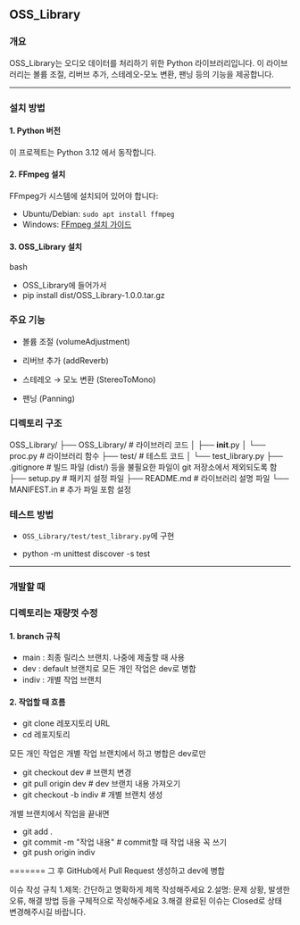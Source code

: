 ## OSS_Library

### 개요
OSS_Library는 오디오 데이터를 처리하기 위한 Python 라이브러리입니다. 이 라이브러리는 볼륨 조절, 리버브 추가, 스테레오-모노 변환, 팬닝 등의 기능을 제공합니다.

---

### 설치 방법

#### 1. Python 버전

이 프로젝트는 Python 3.12 에서 동작합니다.

#### 2. FFmpeg 설치

FFmpeg가 시스템에 설치되어 있어야 합니다:
- Ubuntu/Debian: `sudo apt install ffmpeg`
- Windows: [FFmpeg 설치 가이드](https://ffmpeg.org/download.html)

#### 3. OSS_Library 설치

bash

 - OSS_Library에 들어가서
 - pip install dist/OSS_Library-1.0.0.tar.gz

### 주요 기능

 - 볼륨 조절 (volumeAdjustment)

 - 리버브 추가 (addReverb)

 - 스테레오 → 모노 변환 (StereoToMono)

 - 팬닝 (Panning)

### 디렉토리 구조

OSS_Library/
├── OSS_Library/         # 라이브러리 코드
│   ├── __init__.py
│   └── proc.py          # 라이브러리 함수
├── test/                # 테스트 코드
│   └── test_library.py
├── .gitignore           # 빌드 파일 (dist/) 등을 불필요한 파일이 git 저장소에서 제외되도록 함
├── setup.py             # 패키지 설정 파일
├── README.md            # 라이브러리 설명 파일
└── MANIFEST.in          # 추가 파일 포함 설정

### 테스트 방법

 - `OSS_Library/test/test_library.py`에 구현

 - python -m unittest discover -s test

--------------------------------------------------------------------
### 개발할 때

### 디렉토리는 재량껏 수정

#### 1. branch 규칙

 - main : 최종 릴리스 브랜치. 나중에 제출할 때 사용
 - dev : default 브랜치로 모든 개인 작업은 dev로 병합
 - indiv : 개별 작업 브랜치

#### 2. 작업할 때 흐름

 - git clone 레포지토리 URL
 - cd 레포지토리

모든 개인 작업은 개별 작업 브랜치에서 하고 병합은 dev로만

 - git checkout dev   # 브랜치 변경
 - git pull origin dev   # dev 브랜치 내용 가져오기
 - git checkout -b indiv   # 개별 브랜치 생성

개별 브랜치에서 작업을 끝내면

 - git add . 
 - git commit -m "작업 내용"   # commit할 때 작업 내용 꼭 쓰기
 - git push origin indiv
 
=======
그 후 GitHub에서 Pull Request 생성하고 dev에 병합

이슈 작성 규칙 
1.제목: 간단하고 명확하게 제목 작성해주세요 
2.설명: 문제 상황, 발생한 오류, 해결 방법 등을 구체적으로 작성해주세요
3.해결 완료된 이슈는 Closed로 상태 변경해주시길 바랍니다.
